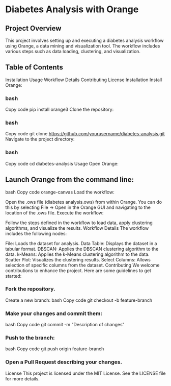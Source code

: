 # Diabetes Analysis with Orange
## Project Overview
This project involves setting up and executing a diabetes analysis workflow using Orange, a data mining and visualization tool. The workflow includes various steps such as data loading, clustering, and visualization.

## Table of Contents
Installation
Usage
Workflow Details
Contributing
License
Installation
Install Orange:

### bash
Copy code
pip install orange3
Clone the repository:

### bash
Copy code
git clone https://github.com/yourusername/diabetes-analysis.git
Navigate to the project directory:

### bash
Copy code
cd diabetes-analysis
Usage
Open Orange:

## Launch Orange from the command line:
bash
Copy code
orange-canvas
Load the workflow:

Open the .ows file (diabetes analysis.ows) from within Orange.
You can do this by selecting File -> Open in the Orange GUI and navigating to the location of the .ows file.
Execute the workflow:

Follow the steps defined in the workflow to load data, apply clustering algorithms, and visualize the results.
Workflow Details
The workflow includes the following nodes:

File: Loads the dataset for analysis.
Data Table: Displays the dataset in a tabular format.
DBSCAN: Applies the DBSCAN clustering algorithm to the data.
k-Means: Applies the k-Means clustering algorithm to the data.
Scatter Plot: Visualizes the clustering results.
Select Columns: Allows selection of specific columns from the dataset.
Contributing
We welcome contributions to enhance the project. Here are some guidelines to get started:

### Fork the repository.
Create a new branch:
bash
Copy code
git checkout -b feature-branch
### Make your changes and commit them:
bash
Copy code
git commit -m "Description of changes"
### Push to the branch:
bash
Copy code
git push origin feature-branch
### Open a Pull Request describing your changes.
License
This project is licensed under the MIT License. See the LICENSE file for more details.
